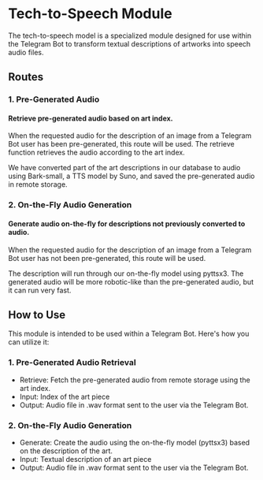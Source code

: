 # Tech-to-Speech Module
The tech-to-speech model is a specialized module designed for use within the Telegram Bot to transform textual descriptions of artworks into speech audio files.


## Routes

### 1. Pre-Generated Audio
#### Retrieve pre-generated audio based on art index. ####

When the requested audio for the description of an image from a Telegram Bot user has been pre-generated, this route will be used. The retrieve function retrieves the audio according to the art index.

We have converted part of the art descriptions in our database to audio using Bark-small, a TTS model by Suno, and saved the pre-generated audio in remote storage.

### 2. On-the-Fly Audio Generation
#### Generate audio on-the-fly for descriptions not previously converted to audio. ####

When the requested audio for the description of an image from a Telegram Bot user has not been pre-generated, this route will be used.

The description will run through our on-the-fly model using pyttsx3. The generated audio will be more robotic-like than the pre-generated audio, but it can run very fast.


## How to Use
This module is intended to be used within a Telegram Bot. Here's how you can utilize it:

### 1. Pre-Generated Audio Retrieval
- Retrieve: Fetch the pre-generated audio from remote storage using the art index.
- Input: Index of the art piece
- Output: Audio file in .wav format sent to the user via the Telegram Bot.

### 2. On-the-Fly Audio Generation
- Generate: Create the audio using the on-the-fly model (pyttsx3) based on the description of the art.
- Input: Textual description of an art piece
- Output: Audio file in .wav format sent to the user via the Telegram Bot.
